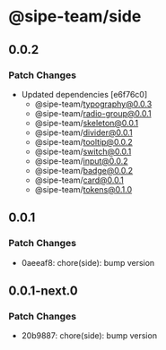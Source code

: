 # @sipe-team/side

## 0.0.2

### Patch Changes

- Updated dependencies [e6f76c0]
  - @sipe-team/typography@0.0.3
  - @sipe-team/radio-group@0.0.1
  - @sipe-team/skeleton@0.0.1
  - @sipe-team/divider@0.0.1
  - @sipe-team/tooltip@0.0.2
  - @sipe-team/switch@0.0.1
  - @sipe-team/input@0.0.2
  - @sipe-team/badge@0.0.2
  - @sipe-team/card@0.0.1
  - @sipe-team/tokens@0.1.0

## 0.0.1

### Patch Changes

- 0aeeaf8: chore(side): bump version

## 0.0.1-next.0

### Patch Changes

- 20b9887: chore(side): bump version
